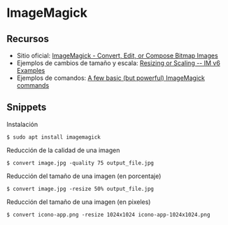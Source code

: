 # ImageMagick

## Recursos
* Sitio oficial: [ImageMagick - Convert, Edit, or Compose Bitmap Images](https://imagemagick.org/)
* Ejemplos de cambios de tamaño y escala: [Resizing or Scaling -- IM v6 Examples](http://www.imagemagick.org/Usage/resize/)
* Ejemplos de comandos: [A few basic (but powerful) ImageMagick commands](https://medium.com/@contactsunny/a-few-basic-but-powerful-imagemagick-commands-b5809b0a1076)

## Snippets
Instalación
```terminal
$ sudo apt install imagemagick
```

Reducción de la calidad de una imagen
```terminal
$ convert image.jpg -quality 75 output_file.jpg
```

Reducción del tamaño de una imagen (en porcentaje)
```terminal
$ convert image.jpg -resize 50% output_file.jpg
```
Reducción del tamaño de una imagen (en pixeles)
```terminal
$ convert icono-app.png -resize 1024x1024 icono-app-1024x1024.png
```
